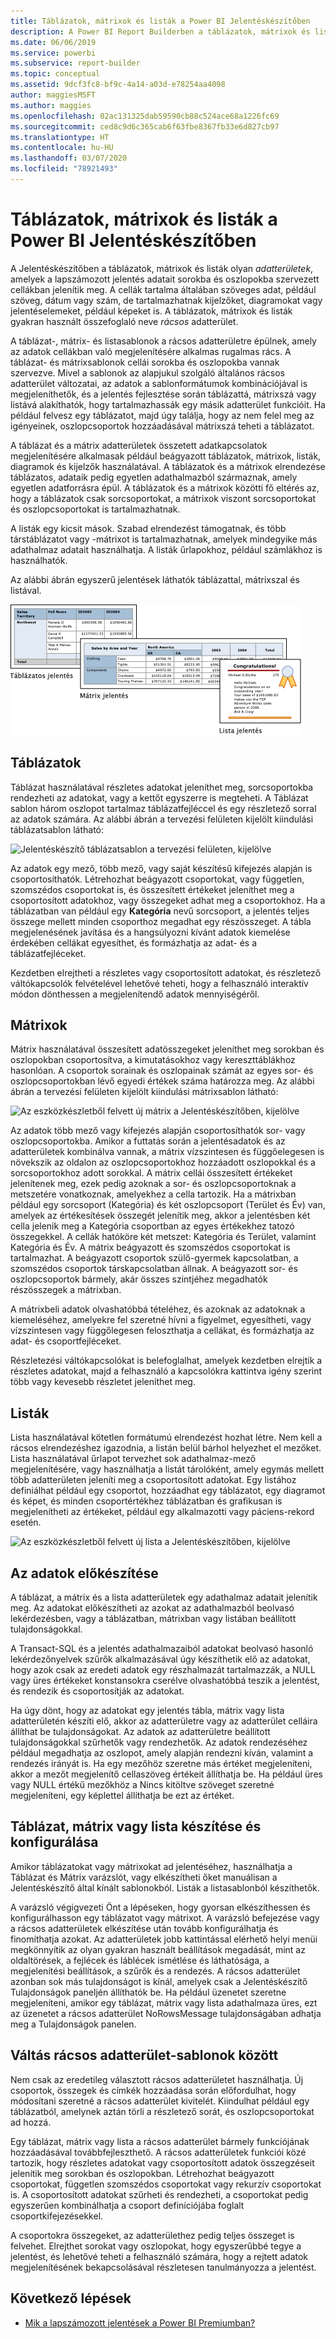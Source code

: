 ```yaml
---
title: Táblázatok, mátrixok és listák a Power BI Jelentéskészítőben
description: A Power BI Report Builderben a táblázatok, mátrixok és listák olyan adatterületek, amelyek a lapszámozott jelentés adatait sorokba és oszlopokba szervezett cellákban jelenítik meg.
ms.date: 06/06/2019
ms.service: powerbi
ms.subservice: report-builder
ms.topic: conceptual
ms.assetid: 9dcf3fc8-bf9c-4a14-a03d-e78254aa4098
author: maggiesMSFT
ms.author: maggies
ms.openlocfilehash: 02ac131325dab59590cb88c524ace68a1226fc69
ms.sourcegitcommit: ced8c9d6c365cab6f63fbe8367fb33e6d827cb97
ms.translationtype: HT
ms.contentlocale: hu-HU
ms.lasthandoff: 03/07/2020
ms.locfileid: "78921493"
---
```

# <a name="tables-matrixes-and-lists-in-power-bi-report-builder"></a>Táblázatok, mátrixok és listák a Power BI Jelentéskészítőben
 A Jelentéskészítőben a táblázatok, mátrixok és listák olyan *adatterületek*, amelyek a lapszámozott jelentés adatait sorokba és oszlopokba szervezett cellákban jelenítik meg. A cellák tartalma általában szöveges adat, például szöveg, dátum vagy szám, de tartalmazhatnak kijelzőket, diagramokat vagy jelentéselemeket, például képeket is. A táblázatok, mátrixok és listák gyakran használt összefoglaló neve *rácsos* adatterület.  
  
 A táblázat-, mátrix- és listasablonok a rácsos adatterületre épülnek, amely az adatok cellákban való megjelenítésére alkalmas rugalmas rács. A táblázat- és mátrixsablonok cellái sorokba és oszlopokba vannak szervezve. Mivel a sablonok az alapjukul szolgáló általános rácsos adatterület változatai, az adatok a sablonformátumok kombinációjával is megjeleníthetők, és a jelentés fejlesztése során táblázattá, mátrixszá vagy listává alakíthatók, hogy tartalmazhassák egy másik adatterület funkcióit. Ha például felvesz egy táblázatot, majd úgy találja, hogy az nem felel meg az igényeinek, oszlopcsoportok hozzáadásával mátrixszá teheti a táblázatot.  
  
 A táblázat és a mátrix adatterületek összetett adatkapcsolatok megjelenítésére alkalmasak például beágyazott táblázatok, mátrixok, listák, diagramok és kijelzők használatával. A táblázatok és a mátrixok elrendezése táblázatos, adataik pedig egyetlen adathalmazból származnak, amely egyetlen adatforrásra épül. A táblázatok és a mátrixok közötti fő eltérés az, hogy a táblázatok csak sorcsoportokat, a mátrixok viszont sorcsoportokat és oszlopcsoportokat is tartalmazhatnak.  
  
 A listák egy kicsit mások. Szabad elrendezést támogatnak, és több társtáblázatot vagy -mátrixot is tartalmazhatnak, amelyek mindegyike más adathalmaz adatait használhatja. A listák űrlapokhoz, például számlákhoz is használhatók.  
  
 Az alábbi ábrán egyszerű jelentések láthatók táblázattal, mátrixszal és listával.  

![Jelentéskészítő – táblázat, mátrix és lista](media/report-builder-tables-matrices-lists/report-builder-table-matrix-list.png)
  
##  <a name="Table"></a> Táblázatok  
 Táblázat használatával részletes adatokat jeleníthet meg, sorcsoportokba rendezheti az adatokat, vagy a kettőt egyszerre is megteheti. A Táblázat sablon három oszlopot tartalmaz táblázatfejléccel és egy részletező sorral az adatok számára. Az alábbi ábrán a tervezési felületen kijelölt kiindulási táblázatsablon látható:  

![Jelentéskészítő táblázatsablon a tervezési felületen, kijelölve](media/report-builder-tables-matrices-lists/report-builder-new-table.png)
  
 Az adatok egy mező, több mező, vagy saját készítésű kifejezés alapján is csoportosíthatók. Létrehozhat beágyazott csoportokat, vagy független, szomszédos csoportokat is, és összesített értékeket jeleníthet meg a csoportosított adatokhoz, vagy összegeket adhat meg a csoportokhoz. Ha a táblázatban van például egy **Kategória** nevű sorcsoport, a jelentés teljes összege mellett minden csoporthoz megadhat egy részösszeget. A tábla megjelenésének javítása és a hangsúlyozni kívánt adatok kiemelése érdekében cellákat egyesíthet, és formázhatja az adat- és a táblázatfejléceket.  
  
 Kezdetben elrejtheti a részletes vagy csoportosított adatokat, és részletező váltókapcsolók felvételével lehetővé teheti, hogy a felhasználó interaktív módon dönthessen a megjelenítendő adatok mennyiségéről.  
  
##  <a name="Matrix"></a> Mátrixok  
 Mátrix használatával összesített adatösszegeket jeleníthet meg sorokban és oszlopokban csoportosítva, a kimutatásokhoz vagy kereszttáblákhoz hasonlóan. A csoportok sorainak és oszlopainak számát az egyes sor- és oszlopcsoportokban lévő egyedi értékek száma határozza meg. Az alábbi ábrán a tervezési felületen kijelölt kiindulási mátrixsablon látható:  

![Az eszközkészletből felvett új mátrix a Jelentéskészítőben, kijelölve](media/report-builder-tables-matrices-lists/report-builder-new-matrix.png)
 
 Az adatok több mező vagy kifejezés alapján csoportosíthatók sor- vagy oszlopcsoportokba. Amikor a futtatás során a jelentésadatok és az adatterületek kombinálva vannak, a mátrix vízszintesen és függőelegesen is növekszik az oldalon az oszlopcsoportokhoz hozzáadott oszlopokkal és a sorcsoportokhoz adott sorokkal. A mátrix cellái összesített értékeket jelenítenek meg, ezek pedig azoknak a sor- és oszlopcsoportoknak a metszetére vonatkoznak, amelyekhez a cella tartozik. Ha a mátrixban például egy sorcsoport (Kategória) és két oszlopcsoport (Terület és Év) van, amelyek az értékesítések összegét jelenítik meg, akkor a jelentésben két cella jelenik meg a Kategória csoportban az egyes értékekhez tatozó összegekkel. A cellák hatóköre két metszet: Kategória és Terület, valamint Kategória és Év. A mátrix beágyazott és szomszédos csoportokat is tartalmazhat. A beágyazott csoportok szülő-gyermek kapcsolatban, a szomszédos csoportok társkapcsolatban állnak. A beágyazott sor- és oszlopcsoportok bármely, akár összes szintjéhez megadhatók részösszegek a mátrixban.  
  
 A mátrixbeli adatok olvashatóbbá tételéhez, és azoknak az adatoknak a kiemeléséhez, amelyekre fel szeretné hívni a figyelmet, egyesítheti, vagy vízszintesen vagy függőlegesen feloszthatja a cellákat, és formázhatja az adat- és csoportfejléceket.  
  
 Részletezési váltókapcsolókat is belefoglalhat, amelyek kezdetben elrejtik a részletes adatokat, majd a felhasználó a kapcsolókra kattintva igény szerint több vagy kevesebb részletet jeleníthet meg.  
  
##  <a name="List"></a> Listák  
 Lista használatával kötetlen formátumú elrendezést hozhat létre. Nem kell a rácsos elrendezéshez igazodnia, a listán belül bárhol helyezhet el mezőket. Lista használatával űrlapot tervezhet sok adathalmaz-mező megjelenítésére, vagy használhatja a listát tárolóként, amely egymás mellett több adatterületen jeleníti meg a csoportosított adatokat. Egy listához definiálhat például egy csoportot, hozzáadhat egy táblázatot, egy diagramot és képet, és minden csoportértékhez táblázatban és grafikusan is megjelenítheti az értékeket, például egy alkalmazotti vagy páciens-rekord esetén.  

![Az eszközkészletből felvett új lista a Jelentéskészítőben, kijelölve](media/report-builder-tables-matrices-lists/report-builder-new-list.png)
  
##  <a name="PreparingData"></a> Az adatok előkészítése  
 A táblázat, a mátrix és a lista adatterületek egy adathalmaz adatait jelenítik meg. Az adatokat előkészítheti az azokat az adathalmazból beolvasó lekérdezésben, vagy a táblázatban, mátrixban vagy listában beállított tulajdonságokkal.  
  
 A Transact-SQL és a jelentés adathalmazaiból adatokat beolvasó hasonló lekérdezőnyelvek szűrők alkalmazásával úgy készíthetik elő az adatokat, hogy azok csak az eredeti adatok egy részhalmazát tartalmazzák, a NULL vagy üres értékeket konstansokra cserélve olvashatóbbá teszik a jelentést, és rendezik és csoportosítják az adatokat.  
  
 Ha úgy dönt, hogy az adatokat egy jelentés tábla, mátrix vagy lista adatterületén készíti elő, akkor az adatterületre vagy az adatterület celláira állíthat be tulajdonságokat. Az adatok az adatterületre beállított tulajdonságokkal szűrhetők vagy rendezhetők. Az adatok rendezéséhez például megadhatja az oszlopot, amely alapján rendezni kíván, valamint a rendezés irányát is. Ha egy mezőhöz szeretne más értéket megjeleníteni, akkor a mezőt megjelenítő cellaszöveg értékeit állíthatja be. Ha például üres vagy NULL értékű mezőkhöz a Nincs kitöltve szöveget szeretné megjeleníteni, egy képlettel állíthatja be ezt az értéket.  
  
##  <a name="BuildingConfiguringTableMatrixList"></a> Táblázat, mátrix vagy lista készítése és konfigurálása  
 Amikor táblázatokat vagy mátrixokat ad jelentéséhez, használhatja a Táblázat és Mátrix varázslót, vagy elkészítheti őket manuálisan a Jelentéskészítő által kínált sablonokból. Listák a listasablonból készíthetők.  
  
 A varázsló végigvezeti Önt a lépéseken, hogy gyorsan elkészíthessen és konfigurálhasson egy táblázatot vagy mátrixot. A varázsló befejezése vagy a rácsos adatterületek elkészítése után tovább konfigurálhatja és finomíthatja azokat. Az adatterületek jobb kattintással elérhető helyi menüi megkönnyítik az olyan gyakran használt beállítások megadását, mint az oldaltörések, a fejlécek és láblécek ismétlése és láthatósága, a megjelenítési beállítások, a szűrők és a rendezés. A rácsos adatterület azonban sok más tulajdonságot is kínál, amelyek csak a Jelentéskészítő Tulajdonságok paneljén állíthatók be. Ha például üzenetet szeretne megjeleníteni, amikor egy táblázat, mátrix vagy lista adathalmaza üres, ezt az üzenetet a rácsos adatterület NoRowsMessage tulajdonságában adhatja meg a Tulajdonságok panelen.  
  
##  <a name="ChangingBetweenTablixTemplates"></a> Váltás rácsos adatterület-sablonok között  
 Nem csak az eredetileg választott rácsos adatterületet használhatja. Új csoportok, összegek és címkék hozzáadása során előfordulhat, hogy módosítani szeretné a rácsos adatterület kivitelét. Kiindulhat például egy táblázatból, amelynek aztán törli a részletező sorát, és oszlopcsoportokat ad hozzá.  
  
 Egy táblázat, mátrix vagy lista a rácsos adatterület bármely funkciójának hozzáadásával továbbfejleszthető. A rácsos adatterületek funkciói közé tartozik, hogy részletes adatokat vagy csoportosított adatok összegzéseit jelenítik meg sorokban és oszlopokban. Létrehozhat beágyazott csoportokat, független szomszédos csoportokat vagy rekurzív csoportokat is. A csoportosított adatokat szűrheti és rendezheti, a csoportokat pedig egyszerűen kombinálhatja a csoport definíciójába foglalt csoportkifejezésekkel.  
  
 A csoportokra összegeket, az adatterülethez pedig teljes összeget is felvehet. Elrejthet sorokat vagy oszlopokat, hogy egyszerűbbé tegye a jelentést, és lehetővé teheti a felhasználó számára, hogy a rejtett adatok megjelenítésének bekapcsolásával részletesen tanulmányozza a jelentést. 

## <a name="next-steps"></a>Következő lépések

- [Mik a lapszámozott jelentések a Power BI Premiumban?](paginated-reports-report-builder-power-bi.md)
